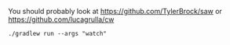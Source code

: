 You should probably look at https://github.com/TylerBrock/saw or https://github.com/lucagrulla/cw

`./gradlew run --args "watch"`
